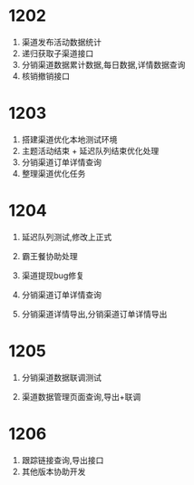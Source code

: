 # 1202

1. 渠道发布活动数据统计
2. 递归获取子渠道接口
3. 分销渠道数据累计数据,每日数据,详情数据查询
4. 核销撤销接口

# 1203

1. 搭建渠道优化本地测试环境
2. 主题活动结束 +  延迟队列结束优化处理
3. 分销渠道订单详情查询
4. 整理渠道优化任务

# 1204

1. 延迟队列测试,修改上正式

2. 霸王餐协助处理

3. 渠道提现bug修复

4. 分销渠道订单详情查询

5. 分销渠道详情导出,分销渠道订单详情导出

# 1205
1. 分销渠道数据联调测试

2. 渠道数据管理页面查询,导出+联调

# 1206
1. 跟踪链接查询,导出接口
2. 其他版本协助开发


